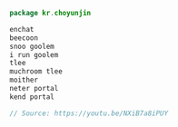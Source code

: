 ```kotlin
package kr.choyunjin
```

```kotlin
enchat
beecoon
snoo goolem
i run goolem
tlee
muchroom tlee
moither
neter portal
kend portal

// Source: https://youtu.be/NXiB7a8iPUY
```
